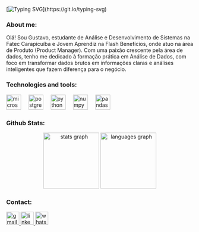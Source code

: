 [![Typing SVG](https://readme-typing-svg.herokuapp.com?font=Fira+Code&pause=1000&color=000000B8&width=435&lines=Hi%2C+everyone!+I'm+Gustavo;Welcome+to+my+GitHub+Page!)](https://git.io/typing-svg)

### About me:

<p align="left">Olá! Sou Gustavo, estudante de Análise e Desenvolvimento de Sistemas na Fatec Carapicuíba e Jovem Aprendiz na Flash Benefícios, onde atuo na área de Produto (Product Manager). Com uma paixão crescente pela área de dados, tenho me dedicado à formação prática em Análise de Dados, com foco em transformar dados brutos em informações claras e análises inteligentes que fazem diferença para o negócio.</br>

### Technologies and tools:

<div align="left">
  <img src="https://cdn.jsdelivr.net/gh/devicons/devicon/icons/microsoftsqlserver/microsoftsqlserver-plain.svg" height="40" alt="microsoftsqlserver logo"  />
  <img width="12" />
  <img src="https://cdn.jsdelivr.net/gh/devicons/devicon/icons/postgresql/postgresql-original.svg" height="40" alt="postgresql logo"  />
  <img width="12" />
  <img src="https://cdn.jsdelivr.net/gh/devicons/devicon/icons/python/python-original.svg" height="40" alt="python logo"  />
  <img width="12" />
  <img src="https://cdn.jsdelivr.net/gh/devicons/devicon/icons/numpy/numpy-original.svg" height="40" alt="numpy logo"  />
  <img width="12" />
  <img src="https://cdn.jsdelivr.net/gh/devicons/devicon/icons/pandas/pandas-original.svg" height="40" alt="pandas logo"  />
</div>

###

###

### Github Stats:

<div align="center" display="inline-block">
  <img src="https://github-readme-stats.vercel.app/api?username=Gustavo-Ribeiro-Borges&hide_title=false&hide_rank=false&show_icons=true&include_all_commits=true&count_private=true&disable_animations=false&theme=dracula&locale=en&hide_border=false&order=1" height="150" alt="stats graph"  />
  <img src="https://github-readme-stats.vercel.app/api/top-langs?username=Gustavo-Ribeiro-Borges&locale=en&hide_title=false&layout=compact&card_width=320&langs_count=5&theme=dracula&hide_border=false&order=2" height="150" alt="languages graph"  />
</div>

###

###

### Contact:

<div align="left">
  <a href="mailto:gustaborges2006@gmail.com" target="_blank">
    <img src="https://img.shields.io/static/v1?message=Gmail&logo=gmail&label=&color=D14836&logoColor=white&labelColor=&style=for-the-badge" height="35" alt="gmail logo"  />
  </a>
  <a href="https://www.linkedin.com/in/gustavo-ribeiro-borges0411/" target="_blank" rel="external">
    <img src="https://img.shields.io/static/v1?message=LinkedIn&logo=linkedin&label=&color=0077B5&logoColor=white&labelColor=&style=for-the-badge" height="35" alt="linkedin logo"  />
  </a>
  <a href="https://wa.me/5511988462728" target="_blank">
    <img src="https://img.shields.io/static/v1?message=Whatsapp&logo=whatsapp&label=&color=25D366&logoColor=white&labelColor=&style=for-the-badge" height="35" alt="whatsapp logo"  />
  </a>
</div>
